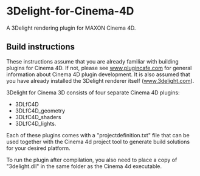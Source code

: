 # 3Delight-for-Cinema-4D
A 3Delight rendering plugin for MAXON Cinema 4D.

## Build instructions
These instructions assume that you are already familiar with building plugins for Cinema 4D. If not, please see www.plugincafe.com for general information about Cinema 4D plugin development. It is also assumed that you have already installed the 3Delight renderer itself (www.3delight.com). 

3Delight for Cinema 3D consists of four separate Cinema 4D plugins: 

- 3DLfC4D
- 3DLfC4D_geometry
- 3DLfC4D_shaders
- 3DLfC4D_lights. 

Each of these plugins comes with a "projectdefinition.txt" file that can be used together with the Cinema 4d project tool to generate build solutions for your desired platform. 

To run the plugin after compilation, you also need to place a copy of "3delight.dll" in the same folder as the Cinema 4d executable.
